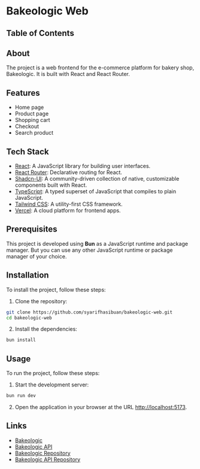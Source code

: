 # Bakeologic Web

## Table of Contents

## About

The project is a web frontend for the e-commerce platform for bakery shop, Bakeologic. It is built with React and React Router.

## Features

- Home page
- Product page
- Shopping cart
- Checkout
- Search product

## Tech Stack

- [React](https://reactjs.org/): A JavaScript library for building user interfaces.
- [React Router](https://reactrouter.com/): Declarative routing for React.
- [Shadcn-UI](https://shadcn.com/): A community-driven collection of native, customizable components built with React.
- [TypeScript](https://www.typescriptlang.org/): A typed superset of JavaScript that compiles to plain JavaScript.
- [Tailwind CSS](https://tailwindcss.com/): A utility-first CSS framework.
- [Vercel](https://vercel.com/): A cloud platform for frontend apps.

## Prerequisites

This project is developed using **Bun** as a JavaScript runtime and package manager. But you can use any other JavaScript runtime or package manager of your choice.

## Installation

To install the project, follow these steps:

1. Clone the repository:

```sh
git clone https://github.com/syarifhasibuan/bakeologic-web.git
cd bakeologic-web
```

2. Install the dependencies:

```sh
bun install
```

## Usage

To run the project, follow these steps:

1. Start the development server:

```sh
bun run dev
```

2. Open the application in your browser at the URL [http://localhost:5173](http://localhost:5173).

## Links

- [Bakeologic](https://bakeologic.syarifhasibuan.com/)
- [Bakeologic API](https://bakeologic-api.syarifhasibuan.com/)
- [Bakeologic Repository](https://github.com/syarifhasibuan/bakeologic)
- [Bakeologic API Repository](https://github.com/syarifhasibuan/bakeologic-api)
